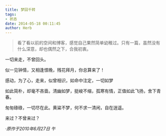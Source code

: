 ```yaml
---
title: 梦回千转
tags:
- 状态
date: 2014-05-18 00:11:45
author: Herb
---
```


> 看了看以前的空间和博客，感觉自己果然简单幼稚过。只有一篇，虽然没有什么深意，却也偶然之下，合我初衷。

一切来走，不曾回头。

似一见钟情，又相逢恨晚，残花拜月，你总算来了！

感动，为了心，走来，似曾相识，如命中注定，一切如梦

如此简朴，却毫不吝啬。清幽如梦，挺峻不缩，孤寒有情，正值如此飞扬，舍下青春。

匆匆碌碌，一切尽在此。黄粱不梦，何不求一清闲，自在逍遥。

来过？不曾来过？

·*原作于2010年6月27日 午*
